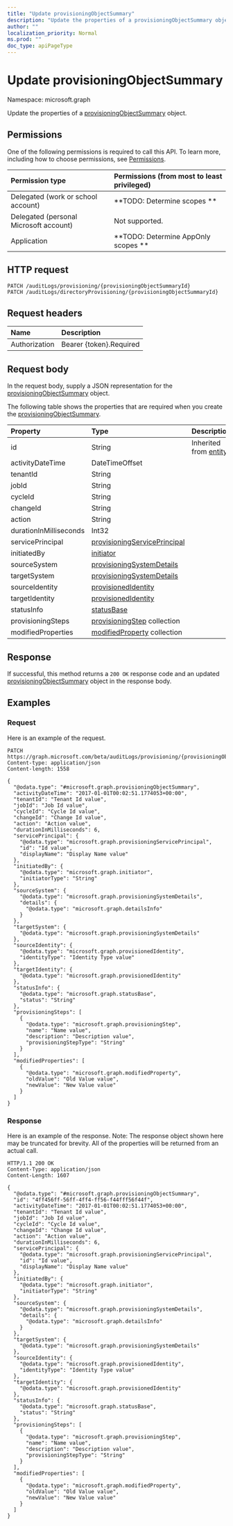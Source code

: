 ```yaml
---
title: "Update provisioningObjectSummary"
description: "Update the properties of a provisioningObjectSummary object."
author: ""
localization_priority: Normal
ms.prod: ""
doc_type: apiPageType
---
```


# Update provisioningObjectSummary

Namespace: microsoft.graph

Update the properties of a [provisioningObjectSummary](../resources/provisioningobjectsummary.md) object.

## Permissions
One of the following permissions is required to call this API. To learn more, including how to choose permissions, see [Permissions](/concepts/permissions-reference.md).

|Permission type|Permissions (from most to least privileged)|
|:---|:---|
|Delegated (work or school account)|**TODO: Determine scopes **|
|Delegated (personal Microsoft account)|Not supported.|
|Application|**TODO: Determine AppOnly scopes **|

## HTTP request
<!-- {
  "blockType": "ignored"
}
-->
``` http
PATCH /auditLogs/provisioning/{provisioningObjectSummaryId}
PATCH /auditLogs/directoryProvisioning/{provisioningObjectSummaryId}
```

## Request headers
|Name|Description|
|:---|:---|
|Authorization|Bearer {token}.Required|

## Request body
In the request body, supply a JSON representation for the [provisioningObjectSummary](../resources/provisioningobjectsummary.md) object.

The following table shows the properties that are required when you create the [provisioningObjectSummary](../resources/provisioningobjectsummary.md).

|Property|Type|Description|
|:---|:---|:---|
|id|String| Inherited from [entity](../resources/entity.md)|
|activityDateTime|DateTimeOffset||
|tenantId|String||
|jobId|String||
|cycleId|String||
|changeId|String||
|action|String||
|durationInMilliseconds|Int32||
|servicePrincipal|[provisioningServicePrincipal](../resources/provisioningserviceprincipal.md)||
|initiatedBy|[initiator](../resources/initiator.md)||
|sourceSystem|[provisioningSystemDetails](../resources/provisioningsystemdetails.md)||
|targetSystem|[provisioningSystemDetails](../resources/provisioningsystemdetails.md)||
|sourceIdentity|[provisionedIdentity](../resources/provisionedidentity.md)||
|targetIdentity|[provisionedIdentity](../resources/provisionedidentity.md)||
|statusInfo|[statusBase](../resources/statusbase.md)||
|provisioningSteps|[provisioningStep](../resources/provisioningstep.md) collection||
|modifiedProperties|[modifiedProperty](../resources/modifiedproperty.md) collection||



## Response
If successful, this method returns a `200 OK` response code and an updated [provisioningObjectSummary](../resources/provisioningobjectsummary.md) object in the response body.

## Examples

### Request
Here is an example of the request.
<!-- {
  "blockType": "request",
  "name": "update_provisioningobjectsummary"
}
-->
``` http
PATCH https://graph.microsoft.com/beta/auditLogs/provisioning/{provisioningObjectSummaryId}
Content-type: application/json
Content-length: 1558

{
  "@odata.type": "#microsoft.graph.provisioningObjectSummary",
  "activityDateTime": "2017-01-01T00:02:51.1774053+00:00",
  "tenantId": "Tenant Id value",
  "jobId": "Job Id value",
  "cycleId": "Cycle Id value",
  "changeId": "Change Id value",
  "action": "Action value",
  "durationInMilliseconds": 6,
  "servicePrincipal": {
    "@odata.type": "microsoft.graph.provisioningServicePrincipal",
    "id": "Id value",
    "displayName": "Display Name value"
  },
  "initiatedBy": {
    "@odata.type": "microsoft.graph.initiator",
    "initiatorType": "String"
  },
  "sourceSystem": {
    "@odata.type": "microsoft.graph.provisioningSystemDetails",
    "details": {
      "@odata.type": "microsoft.graph.detailsInfo"
    }
  },
  "targetSystem": {
    "@odata.type": "microsoft.graph.provisioningSystemDetails"
  },
  "sourceIdentity": {
    "@odata.type": "microsoft.graph.provisionedIdentity",
    "identityType": "Identity Type value"
  },
  "targetIdentity": {
    "@odata.type": "microsoft.graph.provisionedIdentity"
  },
  "statusInfo": {
    "@odata.type": "microsoft.graph.statusBase",
    "status": "String"
  },
  "provisioningSteps": [
    {
      "@odata.type": "microsoft.graph.provisioningStep",
      "name": "Name value",
      "description": "Description value",
      "provisioningStepType": "String"
    }
  ],
  "modifiedProperties": [
    {
      "@odata.type": "microsoft.graph.modifiedProperty",
      "oldValue": "Old Value value",
      "newValue": "New Value value"
    }
  ]
}
```

### Response
Here is an example of the response. Note: The response object shown here may be truncated for brevity. All of the properties will be returned from an actual call.
<!-- {
  "blockType": "response",
  "truncated": true
}
-->
``` http
HTTP/1.1 200 OK
Content-Type: application/json
Content-Length: 1607

{
  "@odata.type": "#microsoft.graph.provisioningObjectSummary",
  "id": "4ff456ff-56ff-4ff4-ff56-f44fff56f44f",
  "activityDateTime": "2017-01-01T00:02:51.1774053+00:00",
  "tenantId": "Tenant Id value",
  "jobId": "Job Id value",
  "cycleId": "Cycle Id value",
  "changeId": "Change Id value",
  "action": "Action value",
  "durationInMilliseconds": 6,
  "servicePrincipal": {
    "@odata.type": "microsoft.graph.provisioningServicePrincipal",
    "id": "Id value",
    "displayName": "Display Name value"
  },
  "initiatedBy": {
    "@odata.type": "microsoft.graph.initiator",
    "initiatorType": "String"
  },
  "sourceSystem": {
    "@odata.type": "microsoft.graph.provisioningSystemDetails",
    "details": {
      "@odata.type": "microsoft.graph.detailsInfo"
    }
  },
  "targetSystem": {
    "@odata.type": "microsoft.graph.provisioningSystemDetails"
  },
  "sourceIdentity": {
    "@odata.type": "microsoft.graph.provisionedIdentity",
    "identityType": "Identity Type value"
  },
  "targetIdentity": {
    "@odata.type": "microsoft.graph.provisionedIdentity"
  },
  "statusInfo": {
    "@odata.type": "microsoft.graph.statusBase",
    "status": "String"
  },
  "provisioningSteps": [
    {
      "@odata.type": "microsoft.graph.provisioningStep",
      "name": "Name value",
      "description": "Description value",
      "provisioningStepType": "String"
    }
  ],
  "modifiedProperties": [
    {
      "@odata.type": "microsoft.graph.modifiedProperty",
      "oldValue": "Old Value value",
      "newValue": "New Value value"
    }
  ]
}
```

